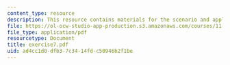 ```yaml
---
content_type: resource
description: This resource contains materials for the scenario and application.
file: https://ol-ocw-studio-app-production.s3.amazonaws.com/courses/11-011-the-art-and-science-of-negotiation-spring-2006/ad4cc1d0dfb37c3414fdc50946b2f1be_exercise7.pdf
file_type: application/pdf
resourcetype: Document
title: exercise7.pdf
uid: ad4cc1d0-dfb3-7c34-14fd-c50946b2f1be
---
```


